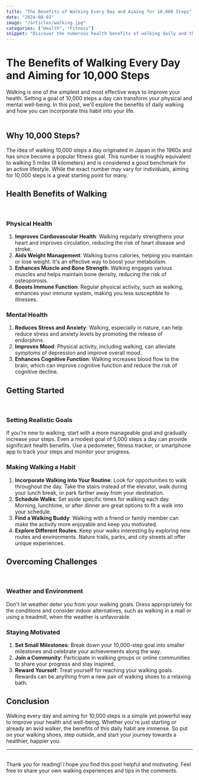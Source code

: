 ```yaml
---
title: "The Benefits of Walking Every Day and Aiming for 10,000 Steps"
date: "2024-08-03"
image: "/articles/walking.jpg"
categories: ["Health", "Fitness"]
snippet: "Discover the numerous health benefits of walking daily and the journey towards achieving 10,000 steps each day. Embrace a simple yet effective way to improve your overall well-being."
---
```


# The Benefits of Walking Every Day and Aiming for 10,000 Steps

Walking is one of the simplest and most effective ways to improve your health. Setting a goal of 10,000 steps a day can transform your physical and mental well-being. In this post, we'll explore the benefits of daily walking and how you can incorporate this habit into your life.
\
&nbsp;

## Why 10,000 Steps?

The idea of walking 10,000 steps a day originated in Japan in the 1960s and has since become a popular fitness goal. This number is roughly equivalent to walking 5 miles (8 kilometers) and is considered a good benchmark for an active lifestyle. While the exact number may vary for individuals, aiming for 10,000 steps is a great starting point for many.
&nbsp;

## Health Benefits of Walking

&nbsp;

### Physical Health

1. **Improves Cardiovascular Health**: Walking regularly strengthens your heart and improves circulation, reducing the risk of heart disease and stroke.
2. **Aids Weight Management**: Walking burns calories, helping you maintain or lose weight. It's an effective way to boost your metabolism.
3. **Enhances Muscle and Bone Strength**: Walking engages various muscles and helps maintain bone density, reducing the risk of osteoporosis.
4. **Boosts Immune Function**: Regular physical activity, such as walking, enhances your immune system, making you less susceptible to illnesses.
   &nbsp;

### Mental Health

1. **Reduces Stress and Anxiety**: Walking, especially in nature, can help reduce stress and anxiety levels by promoting the release of endorphins.
2. **Improves Mood**: Physical activity, including walking, can alleviate symptoms of depression and improve overall mood.
3. **Enhances Cognitive Function**: Walking increases blood flow to the brain, which can improve cognitive function and reduce the risk of cognitive decline.
   &nbsp;

## Getting Started

&nbsp;

### Setting Realistic Goals

If you're new to walking, start with a more manageable goal and gradually increase your steps. Even a modest goal of 5,000 steps a day can provide significant health benefits. Use a pedometer, fitness tracker, or smartphone app to track your steps and monitor your progress.
&nbsp;

### Making Walking a Habit

1. **Incorporate Walking into Your Routine**: Look for opportunities to walk throughout the day. Take the stairs instead of the elevator, walk during your lunch break, or park farther away from your destination.
2. **Schedule Walks**: Set aside specific times for walking each day. Morning, lunchtime, or after dinner are great options to fit a walk into your schedule.
3. **Find a Walking Buddy**: Walking with a friend or family member can make the activity more enjoyable and keep you motivated.
4. **Explore Different Routes**: Keep your walks interesting by exploring new routes and environments. Nature trails, parks, and city streets all offer unique experiences.
   &nbsp;

## Overcoming Challenges

&nbsp;

### Weather and Environment

Don't let weather deter you from your walking goals. Dress appropriately for the conditions and consider indoor alternatives, such as walking in a mall or using a treadmill, when the weather is unfavorable.
&nbsp;

### Staying Motivated

1. **Set Small Milestones**: Break down your 10,000-step goal into smaller milestones and celebrate your achievements along the way.
2. **Join a Community**: Participate in walking groups or online communities to share your progress and stay inspired.
3. **Reward Yourself**: Treat yourself for reaching your walking goals. Rewards can be anything from a new pair of walking shoes to a relaxing bath.
   &nbsp;

## Conclusion

Walking every day and aiming for 10,000 steps is a simple yet powerful way to improve your health and well-being. Whether you're just starting or already an avid walker, the benefits of this daily habit are immense. So put on your walking shoes, step outside, and start your journey towards a healthier, happier you.
&nbsp;

---

\
Thank you for reading! I hope you find this post helpful and motivating. Feel free to share your own walking experiences and tips in the comments.
